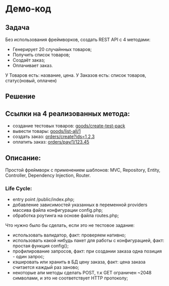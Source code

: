 # Демо-код

## Задача

Без использования фреймворков, создать REST API
с 4 методами:

 - Генерирует 20 случайнных товаров;
 - Получить список товаров;
 - Создаёт заказ;
 - Оплачивает заказ.

У Товаров есть: название, цена.
У Заказов есть: список товаров, статус(новый, оплачен)


## Решение

## Ссылки на 4 реализованных метода:

- создание тестовых товаров: [goods/create-test-pack](http://8ffd246e-5d74-49a5-8696-e92eff606a60.pub.cloud.scaleway.com/market/goods/create-test-pack)
- вывести товары: [goods/list-all/1](http://8ffd246e-5d74-49a5-8696-e92eff606a60.pub.cloud.scaleway.com/market/goods/list-all/1)
- создать заказ:  [orders/create?ids=1,2,3](http://8ffd246e-5d74-49a5-8696-e92eff606a60.pub.cloud.scaleway.com/market/orders/create?ids=1,2,3)
- оплатить заказ: [orders/pay/1/123.45](http://8ffd246e-5d74-49a5-8696-e92eff606a60.pub.cloud.scaleway.com/market/orders/pay/1/123.45)


## Описание:

Простой фреймворк с применением шаблонов:
MVC, Repository, Entity, Controller, Dependency Injection, Router.

### Life Cycle:

- entry point /public/index.php;
- добавление зависимостей указанных в переменной providers массива файла конфигурации config.php;
- обработка роутинга на основе файла routes.php;


Что нужно было бы сделать, если это не тестовое задание:
- использовать валидатор, факт: проверяем нативно;
- использовать какой нибудь пакет для работы с конфигурацией, факт: простая функция config();
- профилирование запросов, факт: при создании заказа одна позиция - один запрос;
- кэшировать или хранить в БД цену заказа, факт: цена заказа считается каждый раз заново;
- некоторые апи методы сделать POST, т.к GET ограничен ~2048 символами, и это не соответствует HTTP протоколу;
